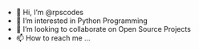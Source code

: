 - 👋 Hi, I’m @rpscodes
- 👀 I’m interested in Python Programming
- 💞️ I’m looking to collaborate on Open Source Projects
- 📫 How to reach me ...

<!---
rpscodes/rpscodes is a ✨ special ✨ repository because its `README.md` (this file) appears on your GitHub profile.
You can click the Preview link to take a look at your changes.
--->
